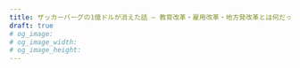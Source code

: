 ```yaml
---
title: ザッカーバーグの1億ドルが消えた話 — 教育改革・雇用改革・地方発改革とは何だったのか
draft: true
# og_image:
# og_image_width:
# og_image_height:
---
```

